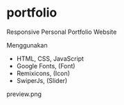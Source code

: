 # portfolio
Responsive Personal Portfolio Website

Menggunakan
- HTML, CSS, JavaScript
- Google Fonts, (Font)
- Remixicons, (Icon)
- SwiperJs, (Slider)

preview.png
